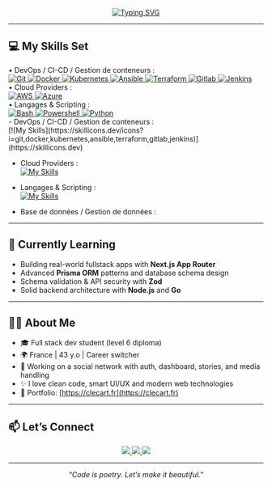<p align="center">
  <a href="https://git.io/typing-svg"><img src="https://readme-typing-svg.demolab.com?font=Fira+Code&size=35&duration=2000&pause=1000&center=true&vCenter=true&multiline=true&width=1000&height=100&lines=Bonjour%2C+je+m'appelle+Yannis+BONDONGA;je+suis+Ing%C3%A9nieur%2FConsultant+DevOps" alt="Typing SVG" /></a>
</p>  

---

## 💻 My Skills Set

<div>
    <!-- Lien badges : https://github.com/Ileriayo/markdown-badges -->
    • DevOps / CI-CD / Gestion de conteneurs :<br> 
    <a href="https://git-scm.com" target="_blank">
        <img src="https://img.shields.io/badge/-Git-F05032?logo=git&logoColor=white" alt="Git" />
    </a>
    <a href="https://www.docker.com" target="_blank">
        <img src="https://img.shields.io/badge/-Docker-2496ED?logo=docker&logoColor=white" alt="Docker" />
    </a>
    <a href="https://kubernetes.io/" target="_blank">
        <img src="https://img.shields.io/badge/kubernetes-%23326ce5.svg?style=for-the-badge&logo=kubernetes&logoColor=white" alt="Kubernetes" />
    </a>
    <a href="https://docs.ansible.com/" target="_blank">
        <img src="https://img.shields.io/badge/ansible-%231A1918.svg?style=for-the-badge&logo=ansible&logoColor=white" alt="Ansible" />
    </a>
    <a href="https://www.terraform.io/" target="_blank">
      <img src="https://img.shields.io/badge/Terraform-%235835CC?logo=terraform&logoColor=white" alt="Terraform" />
    </a>
    <a href="https://about.gitlab.com/" target="_blank">
      <img src="https://img.shields.io/badge/gitlab-%23181717.svg?style=for-the-badge&logo=gitlab&logoColor=white" alt="Gitlab" />
    </a>
    <a href="https://www.jenkins.io/" target="_blank">
      <img src="https://img.shields.io/badge/jenkins-%232C5263.svg?style=for-the-badge&logo=jenkins&logoColor=white" alt="Jenkins" />
    </a>
    </br>
    • Cloud Providers :<br> 
    <a href="https://aws.amazon.com/fr/" target="_blank">
        <img src="https://img.shields.io/badge/AWS-%23FF9900.svg?style=for-the-badge&logo=amazon-aws&logoColor=white" alt="AWS" />
    </a>
    <a href="https://azure.microsoft.com/fr-fr" target="_blank">
      <img src="https://img.shields.io/badge/azure-%230072C6.svg?style=for-the-badge&logo=microsoftazure&logoColor=white" alt="Azure" />
    </a>
    </br>
    • Langages & Scripting :<br> 
    <a href="https://fr.wikibooks.org/wiki/Programmation_Bash" target="_blank">
        <img src="https://img.shields.io/badge/bash_script-%23121011.svg?style=for-the-badge&logo=gnu-bash&logoColor=white" alt="Bash" />
    </a>
    <a href="https://learn.microsoft.com/fr-fr/powershell/scripting/overview?view=powershell-7.5" target="_blank">
        <img src="https://img.shields.io/badge/PowerShell-%235391FE.svg?style=for-the-badge&logo=powershell&logoColor=white" alt="Powershell" />
    </a>
    <a href="https://www.python.org/" target="_blank">
        <img src="https://img.shields.io/badge/python-3670A0?style=for-the-badge&logo=python&logoColor=ffdd54" alt="Python" />
    </a>
    
</div>
- DevOps / CI-CD / Gestion de conteneurs :<br>
[![My Skills](https://skillicons.dev/icons?i=git,docker,kubernetes,ansible,terraform,gitlab,jenkins)](https://skillicons.dev)

- Cloud Providers :<br>
[![My Skills](https://skillicons.dev/icons?i=aws,azure)](https://skillicons.dev)

- Langages & Scripting :<br>
[![My Skills](https://skillicons.dev/icons?i=bash,powershell,python)](https://skillicons.dev)

- Base de données / Gestion de données :
---


## 🧠 Currently Learning

- Building real-world fullstack apps with **Next.js App Router**
- Advanced **Prisma ORM** patterns and database schema design
- Schema validation & API security with **Zod**
- Solid backend architecture with **Node.js** and **Go**

---

## 🧑‍💻 About Me

- 🎓 Full stack dev student (level 6 diploma)
- 🌍 France | 43 y.o | Career switcher
- 🔑 Working on a social network with auth, dashboard, stories, and media handling
- ✨ I love clean code, smart UI/UX and modern web technologies
- 🔗 Portfolio: [https://clecart.fr](https://clecart.fr)

---

## 📫 Let’s Connect

<p align="center">
  <a href="https://clecart.fr" target="_blank">
    <img src="https://img.shields.io/badge/Portfolio-clecart.fr-0A66C2?style=for-the-badge&logo=internetexplorer&logoColor=white"/>
  </a>
  <a href="https://www.linkedin.com/in/christophe-lecart" target="_blank">
    <img src="https://img.shields.io/badge/LinkedIn-Christophe_Lecart-0077B5?style=for-the-badge&logo=linkedin&logoColor=white"/>
  </a>
  <a href="mailto:djlike@hotmail.fr">
    <img src="https://img.shields.io/badge/Email-djlike@hotmail.fr-EA4335?style=for-the-badge&logo=gmail&logoColor=white"/>
  </a>
</p>

---

<p align="center"><i>“Code is poetry. Let’s make it beautiful.”</i></p>